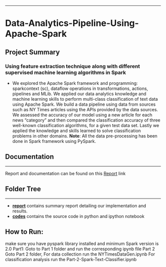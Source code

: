 ***
# Data-Analytics-Pipeline-Using-Apache-Spark

## Project Summary

### Using feature extraction technique along with different supervised machine learning algorithms in Spark
* We explored the Apache Spark framework and programming: sparkcontext (sc),
dataflow operations in transformations, actions, pipelines and MLib. We applied our
data analytics knowledge and machine learning skills to perform multi-class
classification of text data using Apache Spark. We build a data pipeline using data from
sources such as NY Times articles using the APIs provided by the data sources. We
assessed the accuracy of our model using a new article for each news “category” and
then compared the classification accuracy of three well-known classification algorithms,
for a given test data set.
Lastly we applied the knowledge and skills learned to solve classification problems in
other domains.
**Note**: All the data pre-processing has been done in Spark framework using PySpark.

## Documentation
***
Report and documentation can be found on this [Report](https://github.com/jayantsolanki/Data-Analytics-Pipeline-Using-Apache-Spark/blob/master/report) link

## Folder Tree
***
* [**report**](https://github.com/jayantsolanki/Data-Analytics-Pipeline-Using-Apache-Spark/blob/master/report) contains summary report detailing our implementation and results.
* [**codes**](https://github.com/jayantsolanki/Data-Analytics-Pipeline-Using-Apache-Spark/blob/master/code)  contains the source code in python and ipython notebook


## How to Run:
make sure you have pyspark library installed and minimum Spark version is 2.0
Part1: Goto to Part 1 folder and run the corresponding ipynb file
Part 2
	Goto Part 2 folder,
	For data collection run the NYTimesDataGen.ipynb
	For classification analysis run the Part-2-Spark-Text-Classifier.ipynb

